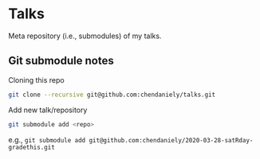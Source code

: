 # Talks

Meta repository (i.e., submodules) of my talks.

## Git submodule notes

Cloning this repo

```bash
git clone --recursive git@github.com:chendaniely/talks.git
```

Add new talk/repository

```bash
git submodule add <repo>
```

e.g., `git submodule add git@github.com:chendaniely/2020-03-28-satRday-gradethis.git`
